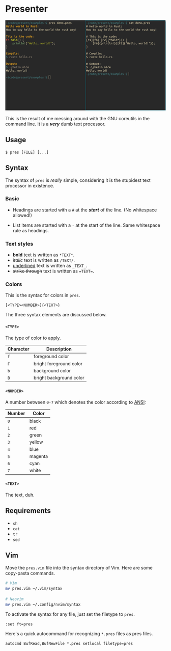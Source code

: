 # Presenter
![Demo](img/demo.png)

This is the result of me messing around with the GNU coreutils in the command line. It is a ***very*** dumb text processor.

## Usage
```console
$ pres [FILE] [...]
```

## Syntax
The syntax of `pres` is *really* simple, considering it is the stupidest text processor in existence.

### Basic
- Headings are started with a `#` at the ***start*** of the line. (No whitespace allowed!)

- List items are started with a `-` at the start of the line. Same whitespace rule as headings.

### Text styles
- **bold** text is written as `*TEXT*`.
- *italic* text is written as `/TEXT/`.
- <ins>underlined</ins> text is written as `_TEXT_`.
- ~~strike through~~ text is written as `=TEXT=`.

### Colors
This is the syntax for colors in `pres`.

```
[<TYPE><NUMBER>]{<TEXT>}
```

The three syntax elements are discussed below.

#### `<TYPE>`
The type of color to apply.

| Character | Description |
| --------- | ----------- |
| `f` | foreground color |
| `F` | bright foreground color |
| `b` | background color |
| `B` | bright background color |

#### `<NUMBER>`
A number between `0-7` which denotes the color according to [ANSI](https://en.wikipedia.org/wiki/ANSI_escape_code):

| Number | Color |
| ------ | ----- |
| `0` | black |
| `1` | red |
| `2` | green |
| `3` | yellow |
| `4` | blue |
| `5` | magenta |
| `6` | cyan |
| `7` | white |

#### `<TEXT>`
The text, duh.

## Requirements
- `sh`
- `cat`
- `tr`
- `sed`

## Vim
Move the `pres.vim` file into the syntax directory of Vim. Here are some copy-pasta commands.

```sh
# Vim
mv pres.vim ~/.vim/syntax

# Neovim
mv pres.vim ~/.config/nvim/syntax
```

To activate the syntax for any file, just set the filetype to `pres`.
```vim
:set ft=pres
```

Here's a quick autocommand for recognizing `*.pres` files as pres files.

```vim
autocmd BufRead,BufNewFile *.pres setlocal filetype=pres
```
